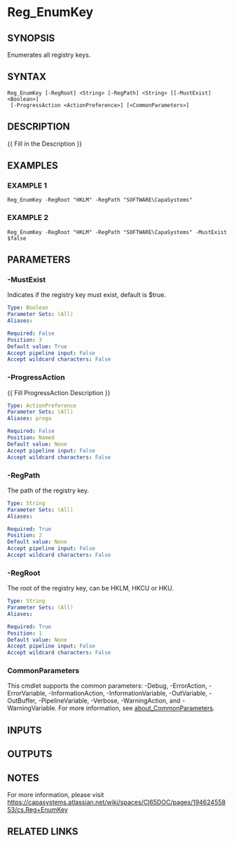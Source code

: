 # Reg_EnumKey

## SYNOPSIS
Enumerates all registry keys.

## SYNTAX

```
Reg_EnumKey [-RegRoot] <String> [-RegPath] <String> [[-MustExist] <Boolean>]
 [-ProgressAction <ActionPreference>] [<CommonParameters>]
```

## DESCRIPTION
{{ Fill in the Description }}

## EXAMPLES

### EXAMPLE 1
```
Reg_EnumKey -RegRoot "HKLM" -RegPath "SOFTWARE\CapaSystems"
```

### EXAMPLE 2
```
Reg_EnumKey -RegRoot "HKLM" -RegPath "SOFTWARE\CapaSystems" -MustExist $false
```

## PARAMETERS

### -MustExist
Indicates if the registry key must exist, default is $true.

```yaml
Type: Boolean
Parameter Sets: (All)
Aliases:

Required: False
Position: 3
Default value: True
Accept pipeline input: False
Accept wildcard characters: False
```

### -ProgressAction
{{ Fill ProgressAction Description }}

```yaml
Type: ActionPreference
Parameter Sets: (All)
Aliases: proga

Required: False
Position: Named
Default value: None
Accept pipeline input: False
Accept wildcard characters: False
```

### -RegPath
The path of the registry key.

```yaml
Type: String
Parameter Sets: (All)
Aliases:

Required: True
Position: 2
Default value: None
Accept pipeline input: False
Accept wildcard characters: False
```

### -RegRoot
The root of the registry key, can be HKLM, HKCU or HKU.

```yaml
Type: String
Parameter Sets: (All)
Aliases:

Required: True
Position: 1
Default value: None
Accept pipeline input: False
Accept wildcard characters: False
```

### CommonParameters
This cmdlet supports the common parameters: -Debug, -ErrorAction, -ErrorVariable, -InformationAction, -InformationVariable, -OutVariable, -OutBuffer, -PipelineVariable, -Verbose, -WarningAction, and -WarningVariable. For more information, see [about_CommonParameters](http://go.microsoft.com/fwlink/?LinkID=113216).

## INPUTS

## OUTPUTS

## NOTES
For more information, please visit https://capasystems.atlassian.net/wiki/spaces/CI65DOC/pages/19462455853/cs.Reg+EnumKey

## RELATED LINKS
